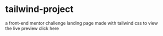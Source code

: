 # tailwind-project
a front-end mentor challenge landing page made with tailwind css to view the live preview click here
